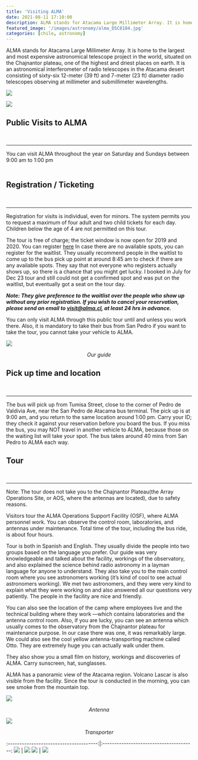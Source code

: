 ```yaml
---
title: 'Visiting ALMA'
date: 2021-08-11 17:10:00
description: ALMA stands for Atacama Large Millimeter Array. It is home to the largest and most expensive astronomical telescope project in the world, situated on the Chajnantor plateau, one of the highest and driest places on earth. It is an astronomical interferometer of radio telescopes in the Atacama desert consisting of sixty-six 12-meter (39 ft) and 7-meter (23 ft) diameter radio telescopes observing at millimeter and submillimeter wavelengths.
featured_image: '/images/astronomy/alma_DSC8184.jpg'
categories: [chile, astronomy]
---
```


ALMA stands for Atacama Large Millimeter Array. It is home to the largest and most expensive astronomical telescope project in the world, situated on the Chajnantor plateau, one of the highest and driest places on earth. It is an astronomical interferometer of radio telescopes in the Atacama desert consisting of sixty-six 12-meter (39 ft) and 7-meter (23 ft) diameter radio telescopes observing at millimeter and submillimeter wavelengths.

![](/images/astronomy/alma_DSC8155.jpg)

![](/images/astronomy/alma_DSC8184.jpg)

## Public Visits to ALMA
<br>
<hr>
You can visit ALMA throughout the year on Saturday and Sundays between 9:00 am to 1:00 pm
<br><br>


## Registration / Ticketing
<br>
<hr>
Registration for visits is individual, even for minors. The system permits you to request a maximum of four adult and two child tickets for each day.  Children below the age of 4 are not permitted on this tour.

The tour is free of charge; the ticket window is now open for 2019 and 2020. You can register [here](https://welcu.com/alma/visit-2019)
In case there are no available spots, you can register for the waitlist. They usually recommend people in the waitlist to come up to the bus pick up point at around 8:45 am to check if there are any available spots. They say that not everyone who registers actually shows up, so there is a chance that you might get lucky. I booked in July for Dec 23 tour and still could not get a confirmed spot and was put on the waitlist, but eventually got a seat on the tour day.

***Note: They give preference to the waitlist over the people who show up without any prior registration.
If you wish to cancel your reservation, please send an email to visit@alma.cl, at least 24 hrs in advance.***

You can only visit ALMA through this public tour until and unless you work there. Also, it is mandatory to take their bus from San Pedro if you want to take the tour, you cannot take your vehicle to ALMA.

![](/images/astronomy/alma_DSC8163.jpg)
*<center class="image-caption">Our guide</center>*


## Pick up time and location
<br>
<hr>
The bus will pick up from Tumisa Street, close to the corner of Pedro de Valdivia Ave, near the San Pedro de Atacama bus terminal. The pick up is at 9:00 am, and you return to the same location around 1:00 pm. Carry your ID; they check it against your reservation before you board the bus.
If you miss the bus, you may NOT travel in another vehicle to ALMA, because those on the waiting list will take your spot.
The bus takes around 40 mins from San Pedro to ALMA each way.

## Tour
<br>
<hr>
Note: The tour does not take you to the Chajnantor Plateau(the Array Operations Site, or AOS, where the antennas are located), due to safety reasons.

Visitors tour the ALMA Operations Support Facility (OSF), where ALMA personnel work. You can observe the control room, laboratories, and antennas under maintenance. Total time of the tour, including the bus ride, is about four hours.

Tour is both in Spanish and English. They usually divide the people into two groups based on the language you prefer. Our guide was very knowledgeable and talked about the facility, workings of the observatory, and also explained the science behind radio astronomy in a layman language for anyone to understand. They also take you to the main control room where you see astronomers working (it’s kind of cool to see actual astronomers working).  We met two astronomers, and they were very kind to explain what they were working on and also answered all our questions very patiently. The people in the facility are nice and friendly.

You can also see the location of the camp where employees live and the technical building where they work —which contains laboratories and the antenna control room. Also, if you are lucky, you can see an antenna which usually comes to the observatory from the Chajnantor plateau for maintenance purpose. In our case there was one, it was remarkably large. We could also see the cool yellow antenna-transporting machine called Otto. They are extremely huge you can actually walk under them.

They also show you a small film on history, workings and discoveries of ALMA.
Carry sunscreen, hat, sunglasses.

ALMA has a panoramic view of the Atacama region. Volcano Lascar is also visible from the facility. Since the tour is conducted in the morning, you can see smoke from the mountain top.


![](/images/astronomy/alma_DSC8183.jpg)
*<center class="image-caption">Antenna</center>*

![](/images/astronomy/alma_DSC8198.jpg)
*<center class="image-caption">Transporter</center>*


:--------------------------------------:|:---------------------------------------:
![](/images/astronomy/alma_DSC8180.jpg) |  ![](/images/astronomy/alma_DSC8175.jpg)
![](/images/astronomy/alma_DSC8167.jpg) |  ![](/images/astronomy/alma_DSC8173.jpg)

